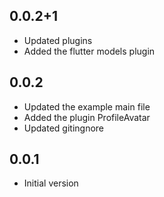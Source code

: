 ## 0.0.2+1

- Updated plugins
- Added the flutter models plugin

## 0.0.2

- Updated the example main file
- Added the plugin ProfileAvatar
- Updated gitingnore

## 0.0.1

- Initial version
